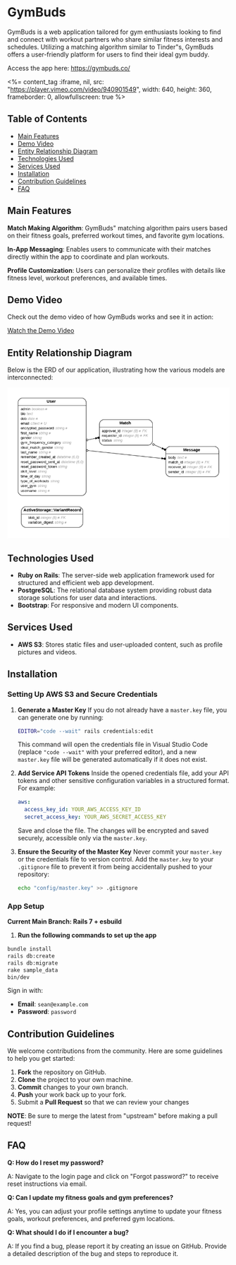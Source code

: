 # GymBuds

GymBuds is a web application tailored for gym enthusiasts looking to find and connect with workout partners who share similar fitness interests and schedules. Utilizing a matching algorithm similar to Tinder"s, GymBuds offers a user-friendly platform for users to find their ideal gym buddy.

Access the app here: https://gymbuds.co/

<%= content_tag :iframe, nil, src: "https://player.vimeo.com/video/940901549", width: 640, height: 360, frameborder: 0, allowfullscreen: true %>

## Table of Contents

- [Main Features](#main-features)
- [Demo Video](#demo-video)
- [Entity Relationship Diagram](#entity-relationship-diagram)
- [Technologies Used](#technologies-used)
- [Services Used](#services-used)
- [Installation](#installation)
- [Contribution Guidelines](#contribution-guidelines)
- [FAQ](#faq)

## Main Features

**Match Making Algorithm**: GymBuds" matching algorithm pairs users based on their fitness goals, preferred workout times, and favorite gym locations.

**In-App Messaging**: Enables users to communicate with their matches directly within the app to coordinate and plan workouts.

**Profile Customization**: Users can personalize their profiles with details like fitness level, workout preferences, and available times.

## Demo Video

Check out the demo video of how GymBuds works and see it in action:

[Watch the Demo Video](https://player.vimeo.com/video/940901549)

## Entity Relationship Diagram

Below is the ERD of our application, illustrating how the various models are interconnected:

![Entity Relationship Diagram](app/assets/images/erd.png)

## Technologies Used

- **Ruby on Rails**: The server-side web application framework used for structured and efficient web app development.
- **PostgreSQL**: The relational database system providing robust data storage solutions for user data and interactions.
- **Bootstrap**: For responsive and modern UI components.

## Services Used

- **AWS S3**: Stores static files and user-uploaded content, such as profile pictures and videos.

## Installation

### Setting Up AWS S3 and Secure Credentials

1. **Generate a Master Key**
   If you do not already have a `master.key` file, you can generate one by running:
   ```bash
   EDITOR="code --wait" rails credentials:edit
   ```
   This command will open the credentials file in Visual Studio Code (replace `"code --wait"` with your preferred editor), and a new `master.key` file will be generated automatically if it does not exist.

2. **Add Service API Tokens**
   Inside the opened credentials file, add your API tokens and other sensitive configuration variables in a structured format. For example:
   ```yaml
   aws:
     access_key_id: YOUR_AWS_ACCESS_KEY_ID
     secret_access_key: YOUR_AWS_SECRET_ACCESS_KEY
   ```
   Save and close the file. The changes will be encrypted and saved securely, accessible only via the `master.key`.

3. **Ensure the Security of the Master Key**
   Never commit your `master.key` or the credentials file to version control. Add the `master.key` to your `.gitignore` file to prevent it from being accidentally pushed to your repository:
   ```bash
   echo "config/master.key" >> .gitignore
   ```

### App Setup

**Current Main Branch: Rails 7 + esbuild**

1.  **Run the following commands to set up the app**
   ```
   bundle install
   rails db:create
   rails db:migrate
   rake sample_data 
   bin/dev
   ```

Sign in with:
- **Email**: `sean@example.com`
- **Password**: `password`

## Contribution Guidelines

We welcome contributions from the community. Here are some guidelines to help you get started:

1. **Fork** the repository on GitHub.
2. **Clone** the project to your own machine.
3. **Commit** changes to your own branch.
4. **Push** your work back up to your fork.
5. Submit a **Pull Request** so that we can review your changes

**NOTE**: Be sure to merge the latest from "upstream" before making a pull request!

## FAQ

**Q: How do I reset my password?**

A: Navigate to the login page and click on "Forgot password?" to receive reset instructions via email.

**Q: Can I update my fitness goals and gym preferences?**

A: Yes, you can adjust your profile settings anytime to update your fitness goals, workout preferences, and preferred gym locations.

**Q: What should I do if I encounter a bug?**

A: If you find a bug, please report it by creating an issue on GitHub. Provide a detailed description of the bug and steps to reproduce it.
